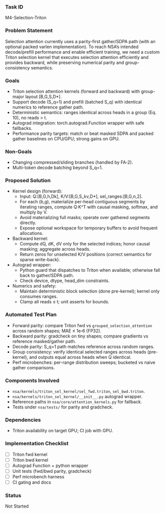 ### Task ID
M4-Selection-Triton

### Problem Statement
Selection attention currently uses a parity-first gather/SDPA path (with an optional packed varlen implementation). To reach NSA’s intended decode/prefill performance and enable efficient training, we need a custom Triton selection kernel that executes selection attention efficiently and provides backward, while preserving numerical parity and group-consistency semantics.

### Goals
- Triton selection attention kernels (forward and backward) with group-major layout [B,G,S,D*].
- Support decode (S_q=1) and prefill (batched S_q) with identical numerics to reference gather path.
- Deterministic semantics: ranges identical across heads in a group (Eq. 10), no reads > t.
- Autograd integration: torch.autograd.Function wrapper with safe fallbacks.
- Performance parity targets: match or beat masked SDPA and packed gather baselines on CPU/GPU; strong gains on GPU.

### Non-Goals
- Changing compressed/sliding branches (handled by FA‑2).
- Multi-token decode batching beyond S_q=1.

### Proposed Solution
- Kernel design (forward):
  - Input: Q:[B,G,h,Dk], K/V:[B,G,S_kv,D*], sel_ranges:[B,G,n,2].
  - For each (b,g), materialize per-head contiguous segments by iterating ranges, compute Q·K^T with causal masking, softmax, and multiply by V.
  - Avoid materializing full masks; operate over gathered segments directly.
  - Expose optional workspace for temporary buffers to avoid frequent allocations.
- Backward kernel:
  - Compute dQ, dK, dV only for the selected indices; honor causal masking; aggregate across heads.
  - Return zeros for unselected K/V positions (correct semantics for sparse write-back).
- Autograd wrapper:
  - Python guard that dispatches to Triton when available; otherwise fall back to gather/SDPA path.
  - Check device, dtype, head_dim constraints.
- Numerics and safety:
  - Maintain deterministic block selection (done pre-kernel); kernel only consumes ranges.
  - Clamp all reads ≤ t; unit asserts for bounds.

### Automated Test Plan
- Forward parity: compare Triton fwd vs `grouped_selection_attention` across random shapes; MAE ≤ 1e‑6 (FP32).
- Backward parity: gradcheck on tiny shapes; compare gradients vs reference masked/gather path.
- Decode parity: S_q=1 path matches reference across random ranges.
- Group consistency: verify identical selected ranges across heads (pre-kernel), and outputs equal across heads when Q identical.
- Perf microbenches: per-range distribution sweeps; bucketed vs naive gather comparisons.

### Components Involved
- `nsa/kernels/triton_sel_kernel/sel_fwd.triton`, `sel_bwd.triton`.
- `nsa/kernels/triton_sel_kernel/__init__.py` autograd wrapper.
- Reference paths in `nsa/core/attention_kernels.py` for fallback.
- Tests under `nsa/tests/` for parity and gradcheck.

### Dependencies
- Triton availability on target GPU; CI job with GPU.

### Implementation Checklist
- [ ] Triton fwd kernel
- [ ] Triton bwd kernel
- [ ] Autograd Function + python wrapper
- [ ] Unit tests (fwd/bwd parity, gradcheck)
- [ ] Perf microbench harness
- [ ] CI gating and docs

### Status
Not Started
